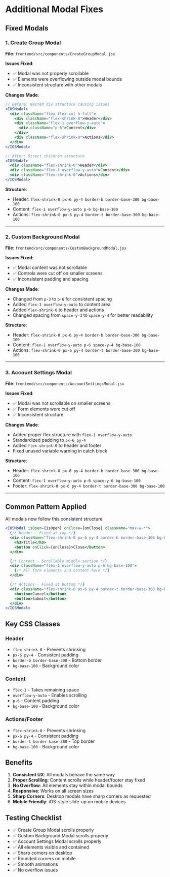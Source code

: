 # Additional Modal Fixes

## Fixed Modals

### 1. Create Group Modal
**File**: `frontend/src/components/CreateGroupModal.jsx`

**Issues Fixed**:
- ✅ Modal was not properly scrollable
- ✅ Elements were overflowing outside modal bounds
- ✅ Inconsistent structure with other modals

**Changes Made**:
```jsx
// Before: Nested div structure causing issues
<IOSModal>
  <div className="flex flex-col h-full">
    <div className="flex-shrink-0">Header</div>
    <div className="flex-1 overflow-y-auto">
      <div className="p-6">Content</div>
    </div>
    <div className="flex-shrink-0">Actions</div>
  </div>
</IOSModal>

// After: Direct children structure
<IOSModal>
  <div className="flex-shrink-0">Header</div>
  <div className="flex-1 overflow-y-auto">Content</div>
  <div className="flex-shrink-0">Actions</div>
</IOSModal>
```

**Structure**:
- Header: `flex-shrink-0 px-6 py-4 border-b border-base-300 bg-base-100`
- Content: `flex-1 overflow-y-auto p-6 bg-base-100`
- Actions: `flex-shrink-0 px-6 py-4 border-t border-base-300 bg-base-100`

---

### 2. Custom Background Modal
**File**: `frontend/src/components/CustomBackgroundModal.jsx`

**Issues Fixed**:
- ✅ Modal content was not scrollable
- ✅ Controls were cut off on smaller screens
- ✅ Inconsistent padding and spacing

**Changes Made**:
- Changed from `p-3` to `p-6` for consistent spacing
- Added `flex-1 overflow-y-auto` to content area
- Added `flex-shrink-0` to header and actions
- Changed spacing from `space-y-3` to `space-y-4` for better readability

**Structure**:
- Header: `flex-shrink-0 px-6 py-4 border-b border-base-300 bg-base-100`
- Content: `flex-1 overflow-y-auto p-6 space-y-4 bg-base-100`
- Actions: `flex-shrink-0 px-6 py-4 border-t border-base-300 bg-base-100`

---

### 3. Account Settings Modal
**File**: `frontend/src/components/AccountSettingsModal.jsx`

**Issues Fixed**:
- ✅ Modal was not scrollable on smaller screens
- ✅ Form elements were cut off
- ✅ Inconsistent structure

**Changes Made**:
- Added proper flex structure with `flex-1 overflow-y-auto`
- Standardized padding to `px-6 py-4`
- Added `flex-shrink-0` to header and footer
- Fixed unused variable warning in catch block

**Structure**:
- Header: `flex-shrink-0 px-6 py-4 border-b border-base-300 bg-base-100`
- Content: `flex-1 overflow-y-auto p-6 space-y-6 bg-base-100`
- Footer: `flex-shrink-0 px-6 py-4 border-t border-base-300 bg-base-100`

---

## Common Pattern Applied

All modals now follow this consistent structure:

```jsx
<IOSModal isOpen={isOpen} onClose={onClose} className="max-w-*">
  {/* Header - Fixed at top */}
  <div className="flex-shrink-0 px-6 py-4 border-b border-base-300 bg-base-100">
    <h3>Title</h3>
    <button onClick={onClose}>Close</button>
  </div>

  {/* Content - Scrollable middle section */}
  <div className="flex-1 overflow-y-auto p-6 bg-base-100">
    {/* All form elements and content here */}
  </div>

  {/* Actions - Fixed at bottom */}
  <div className="flex-shrink-0 px-6 py-4 border-t border-base-300 bg-base-100">
    <button>Cancel</button>
    <button>Submit</button>
  </div>
</IOSModal>
```

## Key CSS Classes

### Header
- `flex-shrink-0` - Prevents shrinking
- `px-6 py-4` - Consistent padding
- `border-b border-base-300` - Bottom border
- `bg-base-100` - Background color

### Content
- `flex-1` - Takes remaining space
- `overflow-y-auto` - Enables scrolling
- `p-6` - Content padding
- `bg-base-100` - Background color

### Actions/Footer
- `flex-shrink-0` - Prevents shrinking
- `px-6 py-4` - Consistent padding
- `border-t border-base-300` - Top border
- `bg-base-100` - Background color

## Benefits

1. **Consistent UX**: All modals behave the same way
2. **Proper Scrolling**: Content scrolls while header/footer stay fixed
3. **No Overflow**: All elements stay within modal bounds
4. **Responsive**: Works on all screen sizes
5. **Sharp Corners**: Desktop modals have sharp corners as requested
6. **Mobile Friendly**: iOS-style slide-up on mobile devices

## Testing Checklist

- ✅ Create Group Modal scrolls properly
- ✅ Custom Background Modal scrolls properly
- ✅ Account Settings Modal scrolls properly
- ✅ All elements visible and contained
- ✅ Sharp corners on desktop
- ✅ Rounded corners on mobile
- ✅ Smooth animations
- ✅ No overflow issues
